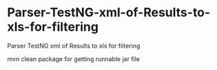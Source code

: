 # Parser-TestNG-xml-of-Results-to-xls-for-filtering
Parser TestNG xml of Results to xls for filtering

mvn clean package
    for getting runnable jar file
